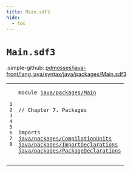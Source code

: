 ```yaml
---
title: Main.sdf3
hide:
  - toc
---
```


# `Main.sdf3`

:simple-github: [pdmosses/java-front/lang.java/syntax/java/packages/Main.sdf3]

[pdmosses/java-front/lang.java/syntax/java/packages/Main.sdf3]: https://github.com/pdmosses/java-front/blob/master/lang.java/syntax/java/packages/Main.sdf3 "The source file on GitHub"

<div class="sdf3"><table class="highlighttable"><tbody><tr><td class="linenos"><div class="linenodiv"><pre><span></span>1
2
3
4
5
6
7
8
</pre></div></td>
<td class="code"><pre><code><span class="keyword">module</span> <a href="../../Main.sdf3/#java/packages/Main_206_224" id="java/packages/Main_7_25" title="Referenced at ../../Main.sdf3 line 13">java/packages/Main</a>

<span class="layout">// Chapter 7. Packages</span>

<span class="keyword">imports</span>
  <a href="../CompilationUnits.sdf3/#java/packages/CompilationUnits_7_37" id="java/packages/CompilationUnits_61_91" title="Defined at ../CompilationUnits.sdf3 line 1">java/packages/CompilationUnits</a>
  <a href="../ImportDeclarations.sdf3/#java/packages/ImportDeclarations_7_39" id="java/packages/ImportDeclarations_94_126" title="Defined at ../ImportDeclarations.sdf3 line 1">java/packages/ImportDeclarations</a>
  <a href="../PackageDeclarations.sdf3/#java/packages/PackageDeclarations_7_40" id="java/packages/PackageDeclarations_129_162" title="Defined at ../PackageDeclarations.sdf3 line 1">java/packages/PackageDeclarations</a>
</code></pre></td></tr></tbody></table></div>
